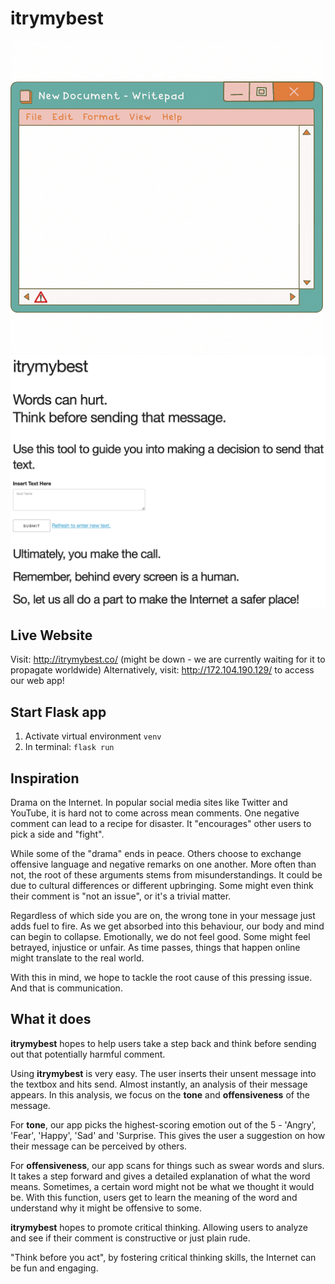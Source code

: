 # itrymybest

![logo](/img/itrymybest_main.gif)
![app screenshot](/img/app_screenshot.png)

## Live Website
Visit: http://itrymybest.co/ (might be down - we are currently waiting for it to propagate worldwide)
Alternatively, visit: http://172.104.190.129/ to access our web app!

## Start Flask app
1. Activate virtual environment `venv`
2. In terminal: `flask run`

## Inspiration
Drama on the Internet. In popular social media sites like Twitter and YouTube, it is hard not to come across mean comments. One negative comment can lead to a recipe for disaster. It "encourages" other users to pick a side and "fight". 

While some of the "drama" ends in peace. Others choose to exchange offensive language and negative remarks on one another. More often than not, the root of these arguments stems from misunderstandings. It could be due to cultural differences or different upbringing. Some might even think their comment is "not an issue", or it's a trivial matter. 

Regardless of which side you are on, the wrong tone in your message just adds fuel to fire. As we get absorbed into this behaviour, our body and mind can begin to collapse. Emotionally, we do not feel good. Some might feel betrayed, injustice or unfair. As time passes, things that happen online might translate to the real world. 

With this in mind, we hope to tackle the root cause of this pressing issue. And that is communication.

## What it does
**itrymybest** hopes to help users take a step back and think before sending out that potentially harmful comment. 

Using **itrymybest** is very easy. The user inserts their unsent message into the textbox and hits send. Almost instantly, an analysis of their message appears. In this analysis, we focus on the **tone** and **offensiveness** of the message. 

For **tone**, our app picks the highest-scoring emotion out of the 5 - 'Angry', 'Fear', 'Happy', 'Sad' and 'Surprise. This gives the user a suggestion on how their message can be perceived by others. 

For **offensiveness**, our app scans for things such as swear words and slurs. It takes a step forward and gives a detailed explanation of what the word means. Sometimes, a certain word might not be what we thought it would be. With this function, users get to learn the meaning of the word and understand why it might be offensive to some. 

**itrymybest** hopes to promote critical thinking. Allowing users to analyze and see if their comment is constructive or just plain rude.

"Think before you act", by fostering critical thinking skills, the Internet can be fun and engaging.
